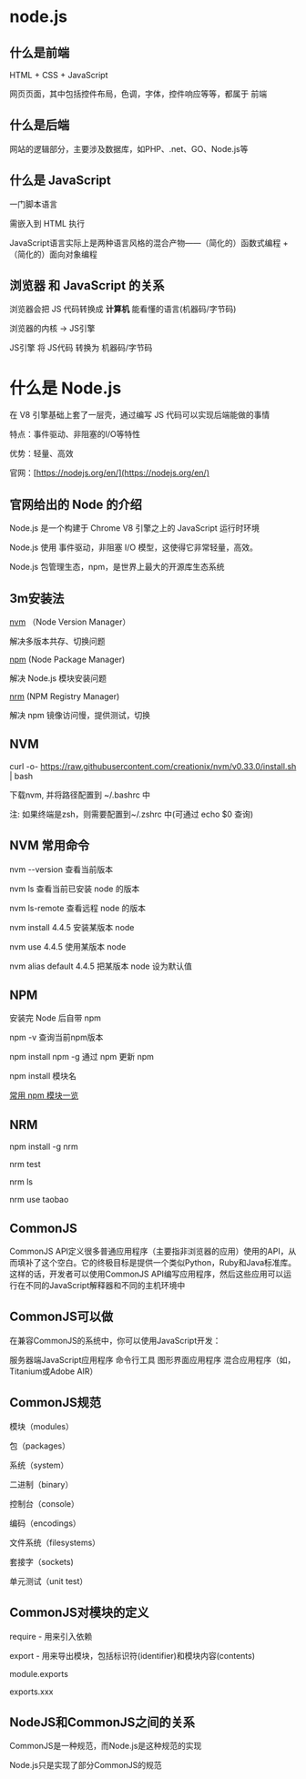 # node.js

## 什么是前端

HTML + CSS + JavaScript

网页页面，其中包括控件布局，色调，字体，控件响应等等，都属于 前端

## 什么是后端

网站的逻辑部分，主要涉及数据库，如PHP、.net、GO、Node.js等

## 什么是 JavaScript

一门脚本语言

需嵌入到 HTML 执行

JavaScript语言实际上是两种语言风格的混合产物——（简化的）函数式编程 +（简化的）面向对象编程

## 浏览器 和 JavaScript 的关系

浏览器会把 JS 代码转换成 **计算机** 能看懂的语言(机器码/字节码)

浏览器的内核 -> JS引擎

JS引擎 将 JS代码 转换为 机器码/字节码

# 什么是 Node.js

在 V8 引擎基础上套了一层壳，通过编写 JS 代码可以实现后端能做的事情

特点：事件驱动、非阻塞的I/O等特性

优势：轻量、高效

官网：[https://nodejs.org/en/](https://nodejs.org/en/)

## 官网给出的 Node 的介绍

Node.js 是一个构建于 Chrome V8 引擎之上的 JavaScript 运行时环境

Node.js 使用 事件驱动，非阻塞 I/O 模型，这使得它非常轻量，高效。

Node.js 包管理生态，npm，是世界上最大的开源库生态系统

## 3m安装法

[nvm](https://github.com/creationix/nvm) （Node Version Manager）

解决多版本共存、切换问题

[npm](https://github.com/npm/npm)   (Node Package Manager)  

解决 Node.js 模块安装问题

[nrm](https://github.com/Pana/nrm)    (NPM Registry Manager)

解决 npm 镜像访问慢，提供测试，切换

## NVM

curl -o- https://raw.githubusercontent.com/creationix/nvm/v0.33.0/install.sh | bash

下载nvm, 并将路径配置到 ~/.bashrc 中

注: 如果终端是zsh，则需要配置到~/.zshrc 中(可通过 echo $0 查询)

## NVM 常用命令

nvm  --version  查看当前版本

nvm ls 查看当前已安装 node 的版本

nvm ls-remote 查看远程 node 的版本

nvm install 4.4.5 安装某版本 node

nvm use 4.4.5 使用某版本 node 

nvm alias default 4.4.5 把某版本 node 设为默认值

## NPM

安装完 Node 后自带 npm

npm -v 查询当前npm版本

npm install npm -g 通过 npm 更新 npm

npm install 模块名 

[常用 npm 模块一览](https://github.com/ruanyf/articles/blob/master/2015/2015-04-04-npm-modules.md)

## NRM

npm install -g nrm

nrm test 

nrm ls

nrm use taobao

## CommonJS

CommonJS API定义很多普通应用程序（主要指非浏览器的应用）使用的API，从而填补了这个空白。它的终极目标是提供一个类似Python，Ruby和Java标准库。这样的话，开发者可以使用CommonJS API编写应用程序，然后这些应用可以运行在不同的JavaScript解释器和不同的主机环境中

## CommonJS可以做

在兼容CommonJS的系统中，你可以使用JavaScript开发：

服务器端JavaScript应用程序
命令行工具
图形界面应用程序
混合应用程序（如，Titanium或Adobe AIR）

## CommonJS规范

模块（modules）

包（packages）

系统（system）

二进制（binary）

控制台（console）

编码（encodings）

文件系统（filesystems）

套接字（sockets)

单元测试（unit test）

## CommonJS对模块的定义

require - 用来引入依赖

export - 用来导出模块，包括标识符(identifier)和模块内容(contents)

module.exports

exports.xxx

## NodeJS和CommonJS之间的关系

CommonJS是一种规范，而Node.js是这种规范的实现

Node.js只是实现了部分CommonJS的规范